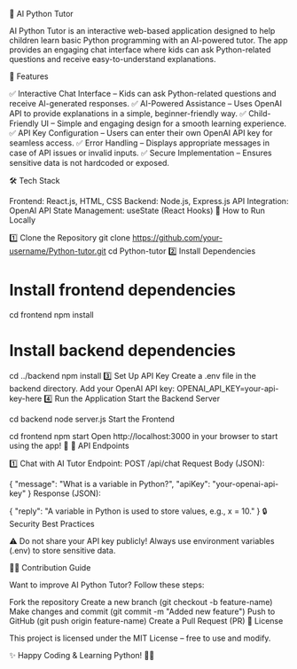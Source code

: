 🚀 AI Python Tutor

AI Python Tutor is an interactive web-based application designed to help children learn basic Python programming with an AI-powered tutor. The app provides an engaging chat interface where kids can ask Python-related questions and receive easy-to-understand explanations.

📌 Features

✅ Interactive Chat Interface – Kids can ask Python-related questions and receive AI-generated responses.
✅ AI-Powered Assistance – Uses OpenAI API to provide explanations in a simple, beginner-friendly way.
✅ Child-Friendly UI – Simple and engaging design for a smooth learning experience.
✅ API Key Configuration – Users can enter their own OpenAI API key for seamless access.
✅ Error Handling – Displays appropriate messages in case of API issues or invalid inputs.
✅ Secure Implementation – Ensures sensitive data is not hardcoded or exposed.

🛠️ Tech Stack

Frontend: React.js, HTML, CSS
Backend: Node.js, Express.js
API Integration: OpenAI API
State Management: useState (React Hooks)
🚀 How to Run Locally

1️⃣ Clone the Repository
git clone https://github.com/your-username/Python-tutor.git
cd Python-tutor
2️⃣ Install Dependencies
# Install frontend dependencies
cd frontend
npm install

# Install backend dependencies
cd ../backend
npm install
3️⃣ Set Up API Key
Create a .env file in the backend directory.
Add your OpenAI API key:
OPENAI_API_KEY=your-api-key-here
4️⃣ Run the Application
Start the Backend Server

cd backend
node server.js
Start the Frontend

cd frontend
npm start
Open http://localhost:3000 in your browser to start using the app! 🚀
📄 API Endpoints

1️⃣ Chat with AI Tutor
Endpoint: POST /api/chat
Request Body (JSON):

{
  "message": "What is a variable in Python?",
  "apiKey": "your-openai-api-key"
}
Response (JSON):

{
  "reply": "A variable in Python is used to store values, e.g., x = 10."
}
🔒 Security Best Practices

⚠ Do not share your API key publicly! Always use environment variables (.env) to store sensitive data.

👨‍💻 Contribution Guide

Want to improve AI Python Tutor? Follow these steps:

Fork the repository
Create a new branch (git checkout -b feature-name)
Make changes and commit (git commit -m "Added new feature")
Push to GitHub (git push origin feature-name)
Create a Pull Request (PR)
📜 License

This project is licensed under the MIT License – free to use and modify.

✨ Happy Coding & Learning Python! 🚀🐍
